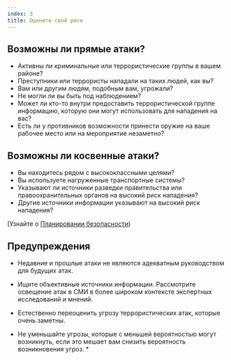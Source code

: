 ```yaml
---
index: 3
title: Оцените свой риск
---
```

## Возможны ли прямые атаки?

* Активны ли криминальные или террористические группы в вашем районе?
* Преступники или террористы нападали на таких людей, как вы?
* Вам или другим людям, подобным вам, угрожали?
* Не могли ли вы быть под наблюдением?
* Может ли кто-то внутри предоставить террористической группе информацию, которую они могут использовать для нападения на вас?
* Есть ли у противников возможности принести оружие на ваше рабочее место или на мероприятие незаметно?

## Возможны ли косвенные атаки?

* Вы находитесь рядом с высококлассными целями?
* Вы используете нагруженные транспортные системы?
* Указывают ли источники разведки правительства или правоохранительных органов на высокий риск нападения?
* Другие источники информации указывают на высокий риск нападения?

[Узнайте о [Планировании безопасности](umbrella://assess-your-risk/security-planning))

## Предупреждения

* Недавние и прошлые атаки не являются адекватным руководством для будущих атак.
* Ищите объективные источники информации. Рассмотрите освещение атак в СМИ в более широком контексте экспертных исследований и мнений.
* Естественно переоценить угрозу террористических атак, которые очень заметны.

* Не уменьшайте угрозы, которые с меньшей вероятностью могут возникнуть, если это мешает вам снизить вероятность возникновения угроз. *